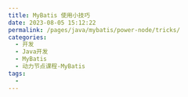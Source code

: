 ```yaml
---
title: MyBatis 使用小技巧
date: 2023-08-05 15:12:22
permalink: /pages/java/mybatis/power-node/tricks/
categories:
  - 开发
  - Java开发
  - MyBatis
  - 动力节点课程-MyBatis
tags:
  - 
---
```


